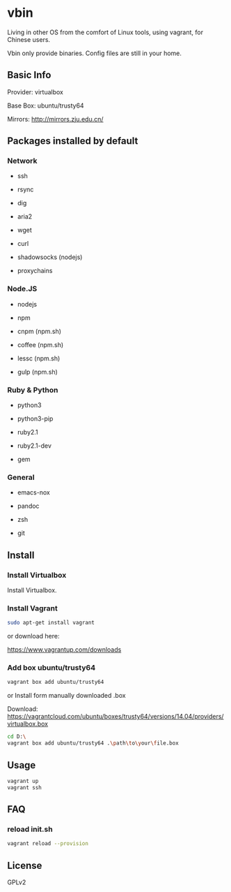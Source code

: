# vbin

Living in other OS from the comfort of Linux tools, using vagrant, for Chinese users.

Vbin only provide binaries. Config files are still in your home.

## Basic Info

Provider: virtualbox

Base Box: ubuntu/trusty64

Mirrors: http://mirrors.zju.edu.cn/

## Packages installed by default

### Network

- ssh

- rsync

- dig

- aria2

- wget

- curl

- shadowsocks (nodejs)

- proxychains

### Node.JS

- nodejs

- npm

- cnpm (npm.sh)

- coffee (npm.sh)

- lessc (npm.sh)

- gulp (npm.sh)

### Ruby & Python

- python3

- python3-pip

- ruby2.1

- ruby2.1-dev

- gem

### General

- emacs-nox

- pandoc

- zsh

- git

## Install

### Install Virtualbox

Install Virtualbox.

### Install Vagrant

```bash
sudo apt-get install vagrant
```
or download here:

https://www.vagrantup.com/downloads

### Add box ubuntu/trusty64

```bash
vagrant box add ubuntu/trusty64
```

or Install form manually downloaded .box

Download: https://vagrantcloud.com/ubuntu/boxes/trusty64/versions/14.04/providers/virtualbox.box

```bash
cd D:\
vagrant box add ubuntu/trusty64 .\path\to\your\file.box
```

## Usage

```bash
vagrant up
vagrant ssh
```

## FAQ

### reload init.sh

```bash
vagrant reload --provision
```

## License

GPLv2

